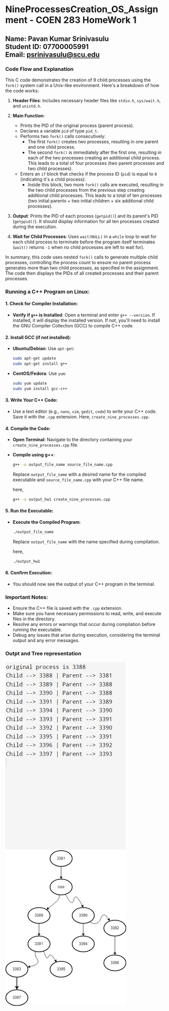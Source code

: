 # NineProcessesCreation_OS_Assignment - COEN 283 HomeWork 1

## Name: Pavan Kumar Srinivasulu <br> Student ID: 07700005991 <br> Email: psrinivasulu@scu.edu

### Code Flow and Explanation <br>

This C code demonstrates the creation of 9 child processes using the `fork()` system call in a Unix-like environment. Here's a breakdown of how the code works:

1. **Header Files**: Includes necessary header files like `stdio.h`, `sys/wait.h`, and `unistd.h`.

2. **Main Function**: 
    - Prints the PID of the original process (parent process).
    - Declares a variable `pid` of type `pid_t`.
    - Performs two `fork()` calls consecutively:
        - The first `fork()` creates two processes, resulting in one parent and one child process.
        - The second `fork()` is immediately after the first one, resulting in each of the two processes creating an additional child process. This leads to a total of four processes (two parent processes and two child processes).
    - Enters an `if` block that checks if the process ID (`pid`) is equal to `0` (indicating it's a child process):
        - Inside this block, two more `fork()` calls are executed, resulting in the two child processes from the previous step creating additional child processes. This leads to a total of ten processes (two initial parents + two initial children + six additional child processes).

3. **Output**: Prints the PID of each process (`getpid()`) and its parent's PID (`getppid()`). It should display information for all ten processes created during the execution.

4. **Wait for Child Processes**: Uses `wait(NULL)` in a `while` loop to wait for each child process to terminate before the program itself terminates (`wait()` returns `-1` when no child processes are left to wait for).

In summary, this code uses nested `fork()` calls to generate multiple child processes, controlling the process count to ensure no parent process generates more than two child processes, as specified in the assignment. The code then displays the PIDs of all created processes and their parent processes.

### Running a C++ Program on Linux:

#### 1. Check for Compiler Installation:
- **Verify if `g++` is Installed**: Open a terminal and enter `g++ --version`. If installed, it will display the installed version. If not, you'll need to install the GNU Compiler Collection (GCC) to compile C++ code.

#### 2. Install GCC (if not installed):
- **Ubuntu/Debian**: Use `apt-get`:
  ```bash
  sudo apt-get update
  sudo apt-get install g++
  ```
- **CentOS/Fedora**: Use `yum`:
  ```bash
  sudo yum update
  sudo yum install gcc-c++
  ```

#### 3. Write Your C++ Code:
- Use a text editor (e.g., `nano`, `vim`, `gedit`, `code`) to write your C++ code. Save it with the `.cpp` extension. Here, `create_nine_processes.cpp`.

#### 4. Compile the Code:
- **Open Terminal**: Navigate to the directory containing your `create_nine_processes.cpp` file.
- **Compile using g++**:
  ```bash
  g++ -o output_file_name source_file_name.cpp
  ```
  Replace `output_file_name` with a desired name for the compiled executable and `source_file_name.cpp` with your C++ file name.
  
  here,
  ```bash
  g++ -o output_hw1 create_nine_processes.cpp
  ```

#### 5. Run the Executable:
- **Execute the Compiled Program**:
  ```bash
  ./output_file_name
  ```
  Replace `output_file_name` with the name specified during compilation.

  here,
  ```bash
  ./output_hw1
  ```

#### 6. Confirm Execution:
- You should now see the output of your C++ program in the terminal.

### Important Notes:
- Ensure the C++ file is saved with the `.cpp` extension.
- Make sure you have necessary permissions to read, write, and execute files in the directory.
- Resolve any errors or warnings that occur during compilation before running the executable.
- Debug any issues that arise during execution, considering the terminal output and any error messages.

### Outpt and Tree representation

![Example Image](Output_hw1_screenshot.jpeg)  ![Example Image](Tree_rep.jpg)



